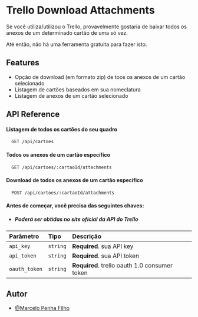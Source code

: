 
# Trello Download Attachments

Se você utiliza/utilizou o Trello, provavelmente gostaria de baixar todos os anexos de um determinado cartão de uma só vez.

Até então, não há uma ferramenta gratuita para fazer isto.





## Features
- Opção de download (em formato zip) de toos os anexos de um cartão selecionado
- Listagem de cartões baseados em sua nomeclatura
- Listagem de anexos de um cartão selecionado


  
## API Reference

#### Listagem de todos os cartões do seu quadro
```http
  GET /api/cartoes
```
#### Todos os anexos de um cartão específico
```http
  GET /api/cartoes/:cartaoId/attachments
```
#### Download de todos os anexos de um cartão específico
```http
  POST /api/cartoes/:cartaoId/attachments
```

#### Antes de começar, você precisa das seguintes chaves:
- ##### Poderá ser obtidas no site oficial da API do Trello
| Parâmetro | Tipo     | Descrição                |
| :-------- | :------- | :------------------------- |
| `api_key` | `string` | **Required**. sua API key |
| `api_token` | `string` | **Required**. sua API token |
| `oauth_token` | `string` | **Required**. trello oauth 1.0 consumer  token |

  
## Autor

- [@Marcelo Penha Filho](https://www.github.com/celopenha)


  

